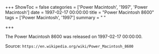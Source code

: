 +++
ShowToc = false
categories = ['Power Macintosh', '1997', 'Power Macintosh']
date = 1997-02-17 00:00:00
title = "Power Macintosh 8600"
tags = ['Power Macintosh', '1997']
summary = " "

+++

The Power Macintosh 8600 was released on 1997-02-17 00:00:00.

Source: `https://en.wikipedia.org/wiki/Power_Macintosh_8600`


